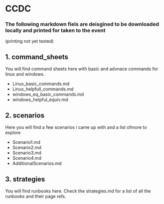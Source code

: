 # CCDC
### The following markdown fiels are deisgined to be downloaded locally and printed for taken to the event
(printing not yet tested)

## 1. command_sheets
You will find command sheets here with basic and advnace commands for linux and windows.
- Linux_basic_commands.md
- Linux_helpfull_commands.md  
- windows_eq_basic_commands.md  
- windows_helpful_equiv.md

## 2. scenarios
Here you will find a few scenarios i came up with and a list ofmore to explore
- Scenario1.md  
- Scenario2.md  
- Scenario3.md
- Scenario4.md
- AdditionalScenarios.md  

## 3. strategies
You will find runbooks here. Check the strategies.md for a list of all the runbooks and their page refs.
